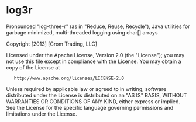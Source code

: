 log3r
=====

Pronounced "log-three-r" (as in "Reduce, Reuse, Recycle"), Java utilities for garbage minimized, multi-threaded logging using char[] arrays

Copyright [2013] [Crom Trading, LLC]

   Licensed under the Apache License, Version 2.0 (the "License");
   you may not use this file except in compliance with the License.
   You may obtain a copy of the License at

       http://www.apache.org/licenses/LICENSE-2.0

   Unless required by applicable law or agreed to in writing, software
   distributed under the License is distributed on an "AS IS" BASIS,
   WITHOUT WARRANTIES OR CONDITIONS OF ANY KIND, either express or implied.
   See the License for the specific language governing permissions and
   limitations under the License.
